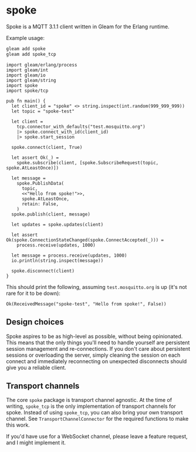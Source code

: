 # spoke

<!--
[![Package Version](https://img.shields.io/hexpm/v/spoke)](https://hex.pm/packages/spoke)
[![Hex Docs](https://img.shields.io/badge/hex-docs-ffaff3)](https://hexdocs.pm/spoke/)
-->

Spoke is a MQTT 3.1.1 client written in Gleam for the Erlang runtime.

Example usage:

```sh
gleam add spoke
gleam add spoke_tcp
```

```gleam
import gleam/erlang/process
import gleam/int
import gleam/io
import gleam/string
import spoke
import spoke/tcp

pub fn main() {
  let client_id = "spoke" <> string.inspect(int.random(999_999_999))
  let topic = "spoke-test"

  let client =
    tcp.connector_with_defaults("test.mosquitto.org")
    |> spoke.connect_with_id(client_id)
    |> spoke.start_session

  spoke.connect(client, True)

  let assert Ok(_) =
    spoke.subscribe(client, [spoke.SubscribeRequest(topic, spoke.AtLeastOnce)])

  let message =
    spoke.PublishData(
      topic,
      <<"Hello from spoke!">>,
      spoke.AtLeastOnce,
      retain: False,
    )
  spoke.publish(client, message)

  let updates = spoke.updates(client)

  let assert Ok(spoke.ConnectionStateChanged(spoke.ConnectAccepted(_))) =
    process.receive(updates, 1000)

  let message = process.receive(updates, 1000)
  io.println(string.inspect(message))

  spoke.disconnect(client)
}
```

This should print the following,
assuming `test.mosquitto.org` is up (it's not rare for it to be down):
```
Ok(ReceivedMessage("spoke-test", "Hello from spoke!", False))
```

## Design choices

Spoke aspires to be as high-level as possible, without being opinionated.
This means that the only things you'll need to handle yourself are
persistent session management and re-connections.
If you don't care about persistent sessions or overloading the server,
simply cleaning the session on each connect and
immediately reconnecting on unexpected disconnects should give you a reliable client.

## Transport channels

The core `spoke` package is transport channel agnostic.
At the time of writing, `spoke_tcp` is the only implementation of transport channels for spoke.
Instead of using `spoke_tcp`, you can also bring your own transport channel.
See `TransportChannelConnector` for the required functions to make this work.

If you'd have use for a WebSocket channel,
please leave a feature request, and I might implement it.
